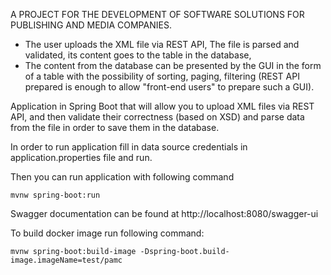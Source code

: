 А PROJECT FOR THE DEVELOPMENT OF
SOFTWARE SOLUTIONS FOR PUBLISHING
AND MEDIA COMPANIES.

* The user uploads the XML file via REST API,
The file is parsed and validated, its content goes to the table in the
database,
* The content from the database can be presented by the GUI in the
form of a table with the possibility of sorting, paging, filtering (REST
API prepared is enough to allow "front-end users" to prepare such a
GUI).
  
Application in Spring Boot that will allow you to upload
XML files via REST API, and then validate their correctness (based on XSD)
and parse data from the file in order to save them in the database.



In order to run application fill in data source credentials in application.properties file and run.  

Then you can run application with following command
```
mvnw spring-boot:run
```
Swagger documentation can be found at http://localhost:8080/swagger-ui

To build docker image run following command:
```
mvnw spring-boot:build-image -Dspring-boot.build-image.imageName=test/pamc
```


